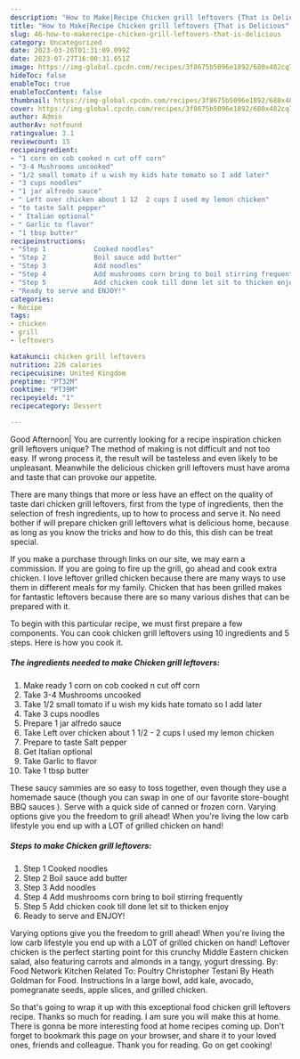 ```yaml
---
description: "How to Make|Recipe Chicken grill leftovers {That is Delicious"
title: "How to Make|Recipe Chicken grill leftovers {That is Delicious"
slug: 46-how-to-makerecipe-chicken-grill-leftovers-that-is-delicious
category: Uncategorized
date: 2023-03-26T01:31:09.099Z
date: 2023-07-27T16:00:31.651Z
image: https://img-global.cpcdn.com/recipes/3f8675b5096e1892/680x482cq70/chicken-grill-leftovers-recipe-main-photo.jpg
hideToc: false
enableToc: true
enableTocContent: false
thumbnail: https://img-global.cpcdn.com/recipes/3f8675b5096e1892/680x482cq70/chicken-grill-leftovers-recipe-main-photo.jpg
cover: https://img-global.cpcdn.com/recipes/3f8675b5096e1892/680x482cq70/chicken-grill-leftovers-recipe-main-photo.jpg
author: Admin
authorAv: notfound
ratingvalue: 3.1
reviewcount: 15
recipeingredient:
- "1 corn on cob cooked n cut off corn"
- "3-4 Mushrooms uncooked"
- "1/2 small tomato if u wish my kids hate tomato so I add later"
- "3 cups noodles"
- "1 jar alfredo sauce"
- " Left over chicken about 1 12  2 cups I used my lemon chicken"
- "to taste Salt pepper"
- " Italian optional"
- " Garlic to flavor"
- "1 tbsp butter"
recipeinstructions:
- "Step 1            Cooked noodles"
- "Step 2            Boil sauce add butter"
- "Step 3            Add noodles"
- "Step 4            Add mushrooms corn bring to boil stirring frequently"
- "Step 5            Add chicken cook till done let sit to thicken enjoy"
- "Ready to serve and ENJOY!"
categories:
- Recipe
tags:
- chicken
- grill
- leftovers

katakunci: chicken grill leftovers 
nutrition: 226 calories
recipecuisine: United Kingdom
preptime: "PT32M"
cooktime: "PT39M"
recipeyield: "1"
recipecategory: Dessert

---
```



Good Afternoon| You are currently looking for a recipe inspiration chicken grill leftovers unique? The method of making is not difficult and not too easy. If wrong process it, the result will be tasteless and even likely to be unpleasant. Meanwhile the delicious chicken grill leftovers must have aroma and taste that can provoke our appetite.






There are many things that more or less have an effect on the quality of taste dari chicken grill leftovers, first from the type of ingredients, then the selection of fresh ingredients, up to how to process and serve it. No need bother if will prepare chicken grill leftovers what is delicious home, because as long as you know the tricks and how to do this, this dish can be treat  special.


If you make a purchase through links on our site, we may earn a commission. If you are going to fire up the grill, go ahead and cook extra chicken. I love leftover grilled chicken because there are many ways to use them in different meals for my family. Chicken that has been grilled makes for fantastic leftovers because there are so many various dishes that can be prepared with it.


To begin with this particular recipe, we must first prepare a few components. You can cook chicken grill leftovers using 10 ingredients and 5 steps. Here is how you cook it.

<!--inarticleads1-->

##### The ingredients needed to make Chicken grill leftovers:

1. Make ready 1 corn on cob cooked n cut off corn
1. Take 3-4 Mushrooms uncooked
1. Take 1/2 small tomato if u wish my kids hate tomato so I add later
1. Take 3 cups noodles
1. Prepare 1 jar alfredo sauce
1. Take  Left over chicken about 1 1/2 - 2 cups I used my lemon chicken
1. Prepare to taste Salt pepper
1. Get  Italian optional
1. Take  Garlic to flavor
1. Take 1 tbsp butter


These saucy sammies are so easy to toss together, even though they use a homemade sauce (though you can swap in one of our favorite store-bought BBQ sauces ). Serve with a quick side of canned or frozen corn. Varying options give you the freedom to grill ahead! When you&#39;re living the low carb lifestyle you end up with a LOT of grilled chicken on hand! 

<!--inarticleads2-->

##### Steps to make Chicken grill leftovers:

1. Step 1            Cooked noodles
1. Step 2            Boil sauce add butter
1. Step 3            Add noodles
1. Step 4            Add mushrooms corn bring to boil stirring frequently
1. Step 5            Add chicken cook till done let sit to thicken enjoy
1. Ready to serve and ENJOY!

Varying options give you the freedom to grill ahead! When you&#39;re living the low carb lifestyle you end up with a LOT of grilled chicken on hand! Leftover chicken is the perfect starting point for this crunchy Middle Eastern chicken salad, also featuring carrots and almonds in a tangy, yogurt dressing. By: Food Network Kitchen Related To: Poultry Christopher Testani By Heath Goldman for Food. Instructions In a large bowl, add kale, avocado, pomegranate seeds, apple slices, and grilled chicken. 

So that's going to wrap it up with this exceptional food chicken grill leftovers recipe. Thanks so much for reading. I am sure you will make this at home. There is gonna be more interesting food at home recipes coming up. Don't forget to bookmark this page on your browser, and share it to your loved ones, friends and colleague. Thank you for reading. Go on get cooking!

